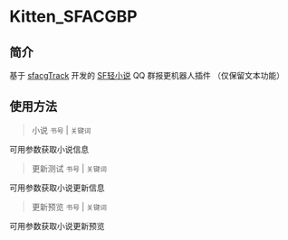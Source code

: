 # Kitten_SFACGBP

## 简介

基于 [sfacgTrack](https://github.com/DawnNights/sfacgTrack) 开发的 [SF轻小说](https://book.sfacg.com) QQ 群报更机器人插件
（仅保留文本功能）

## 使用方法

> 小说 `书号` | `关键词`

可用参数获取小说信息

> 更新测试 `书号` | `关键词`

可用参数获取小说更新信息

> 更新预览 `书号` | `关键词`

可用参数获取小说更新预览
